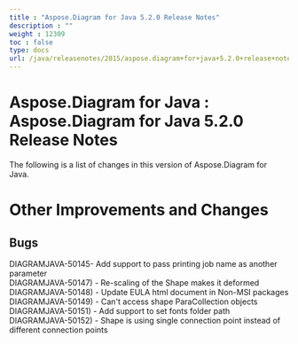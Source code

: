 ```yaml
---
title : "Aspose.Diagram for Java 5.2.0 Release Notes" 
description : "" 
weight : 12309 
toc : false
type: docs
url: /java/releasenotes/2015/aspose.diagram+for+java+5.2.0+release+notes/
---
```


# Aspose.Diagram for Java : Aspose.Diagram for Java 5.2.0 Release Notes


The following is a list of changes in this version of Aspose.Diagram for Java.

# Other Improvements and Changes

## Bugs

DIAGRAMJAVA-50145- Add support to pass printing job name as another parameter  
DIAGRAMJAVA-50147) - Re-scaling of the Shape makes it deformed  
DIAGRAMJAVA-50148) - Update EULA html document in Non-MSI packages  
DIAGRAMJAVA-50149) - Can't access shape ParaCollection objects  
DIAGRAMJAVA-50151) - Add support to set fonts folder path  
DIAGRAMJAVA-50152) - Shape is using single connection point instead of different connection points

